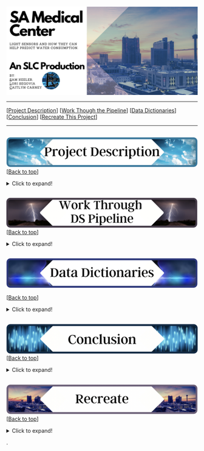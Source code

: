 <a name="top"></a>
![name of photo](https://github.com/slc-data/2021-datathon/blob/main/photos/readme/new_header.png?raw=true)

***
[[Project Description](#project_description)]
[[Work Though the Pipeline](#pipeline)]
[[Data Dictionaries](#dictionary)]
[[Conclusion](#conclusion)]
[[Recreate This Project](#recreate)]
___


## <a name="project_description"></a> 
![desc](https://github.com/slc-data/2021-datathon/blob/main/photos/readme/project_description.png?raw=true)
[[Back to top](#top)]

<details>
  <summary>Click to expand!</summary>

### Description
- Using the SAWS data set we minimized it to only include the medical center zip code (78229). We will be using this focused SAWS data and using it in conjunction with the COSA Medical Center Air/Weather/Flood/Sound data set to see how the these affects water consumption in the area as well as one another. We will also be doing individual analysis on each data set. For the SAWS data set we aim to find the consumption based on the residential water consumption through the year. For the COSA Air Quality we want to see the quality throughout the days and weeks.

### Goals
- Find out if there is a link between air quality and water consumption in the medical center
- See if the air quality sensor is beneficial to SA.
- See water consumption use time analysis.
- Find peak water consumption times (so in the future what can the city do to combat the peak)
- Find peak poor air quality times/days (so in the future what can the city do to combat the peak)

</details>


## <a name="pipeline"></a>
![pipeline](https://github.com/slc-data/2021-datathon/blob/main/photos/readme/ds_pipeline.png?raw=true)
[[Back to top](#top)]

<details>
  <summary>Click to expand!</summary>
       
### Hypothesis/Questions
- There is a relationship between sound and air quality (louder sound - construction, traffic, etc)
- The hotter it is the more water consumption there is.
- What is water consumption like during storms vs sunny days?
- Are there spikes in air quality at certain times or days?
- Is air quality and water consumption worse on the weekends?
- How is the air quality after it floods?
- What type of weather has the best air quality?
- As air quality gets worse water consumption goes up.
- Does air quality influence water consumption?
    
### Acquire Data:
- Data sets were provided by SAWS and COSA to the 2021 Dataton hosts. All data sets can be found at:
    - https://sites.google.com/geekdom.com/2021-smartsa-datathon-data-cat/home
    
### Prepare Data
**SAWS**
- Limit to only include zipcode 78229
    - This is the zip code covering San Antonio Medical center
- Replace all asterisk's with a 0
- Transpose the data
- Drop columns
- Replace nulls with 0
- Concat Prefix, Suffix, and Service Location into one solid location.
    
**COSA**
- Drop features
- Create new features through all data sets
- DateTime to date time format
- Drop AlertTriggered for all but air quality
- Replace nulls in AlertTriggered (air quality) with None


### Exploration Findings:
- Readings for ozone, SO2, and NO2 are readings really high. I speculate that these are actually reading in ppb rather than ppm as stated in the data dictionary. I theorize this (using ozone as an example) because there are a lot of readings above 1. In ppm 1 put air quality into Hazardous so the 100+ readings at 32 would kill anyone on entering this air. But if it is reading in ppb this would be good air quality.
- None of the COSA datasets line up with any of the other data sets chronologically.
- COSA and SAWS dates do not align with one another.
- COSA and SAWS do not have a common feature.
- PM 10: 
    - concentration readings higher than 40 usually are being picked up earlier in the work week.
        - Mon
        - Tues
- Ozone::
    - Higher readings are not triggering any alerts. Basically anything above 15 is not triggering alerts
        - But there is no way to know the actual AQI for these readings due to the inaccurate measurement of ozone
- Carbon Monoxide:
    - Triggers for readings at 63 and 129. However because there is a jump in readings from 8 to 63 there is no way to see where they actually trigger.
    - Fridays and Sundays have the highest average Carbon Monoxide readings
    - There are significantly more readings in the good range than any other
        - In fact there are only good readings when it comes to daily averages
    - For individual readings 
        - Sunday has the most Hazardous readings
        - Friday has some unhealthy readings and Saturday has some hazardous readings
    - 5 and 6 am have the most hazardous reading throughout the day. But there are still more readings in the good range.
    - There are no daily averages outside of good air quality
- PM 2.5
    - 2 pm has the highest average pm 2.5 reading
    - Peak hours for unhealthy readings is 3 am, 8 am, and 11am
    - There are no reading worse than unhealthy
    - Triggers alerts above 34 but for some reason readings between 69 and 82 are not triggering an alert.
    - It seems like alert triggered is not picking up any of the hazardous readings (Hazardous readings for pm 2.5 is anything above 250.5 there are 3 readings within this range)
- Sound:
    - Sound level is usually Moderate or Loud
    - 4pm-5pm tend to have more recorded time at the ver loud level
    - Hours between 8 and 11 am have a lot of very loud recorded moments.
    - Midnight to 6am is the quietest time in the medical center
    - Tuesdays and Fridays have a lot of recorded moments that were very loud
    - Sundays have the highest number of moderate sound level recorded and the least amount of loud recordings
- SAWS
    - September of 2019 has the most water consumption throughout all months and years.
    - In 2017 the month of August had the highest recorded water consumption.
    - March is the lowest month for water consumption through all 4 years.
    - March, January, and April tend to be on the lower side of water consumption.
    - February was low in 2017 and 2018 but spikes in 2019 and 2020
    - Water consumption was lowest for July in 2019
    - 2019 had the lowest average water consumption.
    - 2020 had the highest average water consumption.
        - this may be due to the pandemic and the higher numbers of people being in the hospital and/or searching for medical help.
    - There does seem to be a steady increase in water consumption when going into summer months such as June, July, August(which has the most gallons consumed over all).
        - Then we start to see a steady decrease going into fall and winter months.
    
***
​
    
</details>    

    
</details>

## <a name="dictionary"></a>
![dict](https://github.com/slc-data/2021-datathon/blob/main/photos/readme/data_dict.png?raw=true)

[[Back to top](#top)]

<details>
  <summary>Click to expand!</summary>

### SAWS
    
| Attribute | Definition | Data Type |
| ----- | ----- | ----- | 
| Record # | #	Unique Record Number (used to cross reference SAWS internal dataset) | int64 |
| zipcode | zip code of loaction | object |
| location | Compass direction associated with street name (N, S, E, W, NE, NW, SE, SW or blank), name of street where residential type service account is located and type associated with street name (ST, RD, DR, CT, LOOP, PKWY, BLVD… etc.) | object |
| year_month | Month and Year of observation | object |
| gallons_consumed | number of gallons used | object |

    
### COSA Air
    
| Attribute | Definition | Data Type |
| ----- | ----- | ----- | 
| datetime | Date and Time when the value was read by the sensor in local time | datetime64[ns] |
| Pm1_0 | Microgram per meter cube of inhalable particles with diameter smaller than 1 Micron | int64  |
| Pm2_5 | Microgram per meter cube of inhalable particles with diameter smaller 2.5 Micron | int64  |
| Pm10 | Microgram per meter cube of inhalable particles with diameter smaller 10 Micron | int64 |
| SO2 | Sulfuric Dioxide concentration in PPM (parts per million) | int64  |
| O3 | Ozone concentration in PPM (parts per million) | float64 |
| CO | Carbone Monoxide concentration in PPM (parts per million) | int64  |
| NO2 | Nitrogen Dioxide concentration in PPM (parts per million) | int64  |
| alert_triggered | A list of measurements that triggered an alert. | object |
| dates | Date of recording | object |
| time | Time of recording | object |
| hour | Hour of the day observation was made | int64 |
| weekday | Whcih day of the week recoding took place | int64 |
| AQI_CO | Air Quality Index of individual recording for carbon monoxide| category |
| CO_24hr | Average carbon Monoxide levels for the day | float64 |
| AQI_CO_24hr | Air Quality Index of daily average carbon monoxide levels | category |
| AQI_pm2_5 | Air Quality Index of individual recording for particles at 2.5 micron | category |
| Pm_25_24hr | Average levels of particles at 2.5 micron for the day| float64 |
| AQI_pm_25_24hr | Air Quality Index of daily average partices at 2.5 micron | category |
| AQI_pm10 | Air Quality Index of individual recording for particles at 10 micron | category |
| Pm_10_24hr | Average levels of particles at 10 micron for the day | float64 |
| AQI_pm10_24hr | Air Quality Index of daily average partices at 10 micron | category | 
| unhealthy_alert | Reconfigured alerts to alert to air quality measure at an unhealthy level or higher (reading CO, Pm 2.5 and 10) | onject |
| sensitive_alert | Reconfigured alerts to alert to air quality measure at an unhealthy level for sensitve groups or higher (reading CO, Pm 2.5 and 10) | onject |
    
** We also created 2 features for both new alerts for how the data dictionary says eveything is read (reading SO2, NO2, O3, CO, Pm 2.5 and 10)
    
### COSA Flood
    
| Attribute | Definition | Data Type |
| ----- | ----- | ----- | 
| datetime | Date and Time when the value was read by the sensor in local time | datetime64[ns] |
| sensor_to_water_feet | Distance from sensor to water level in ft | float64 |
| sensor_to_water_meters | Distance from sensor to water level in m | float64 |
| sensor_to_ground_feet | Distance from sensor to dry floor of river, creek etc. (ft) | float64 |
| sensor_to_ground_meters | Distance from sensor to dry floor of river, creek etc. (m) | float64 |
| flood_depth_feet | Depth of flood waters in feet | float64 |
| flood_depth_meters | Depth of flood waters in meters | float64 |
| flood_alert | Fixed alert to flooding (reading in meters) | float64 |
    

### COSA Sound
    
| Attribute | Definition | Data Type |
| ----- | ----- | ----- | 
| DateTime | Date and Time when the value was read by the sensor in local time | datetime64[ns] |
| NoiseLevel_db | Noise level in decibels (db) | int64|
| how_loud | Nose levels in laymen's terms | category|
| sound_alert | Nose levels in severity | category|
  

### COSA Weather
    
| Attribute | Definition | Data Type |
| ----- | ----- | ----- | 
| datetime | Date and Time when the value was read by the sensor in local time | datetime64[ns] |
| celsius | Ambient air temperature in deg C | float64 |
| farenheit | Ambient air temperature in deg F | float64 |
| humidity | % Relative Humidity (RH) | float64 |
| dewpoint_celsius | Due point in deg C | float64 |
| dewpoint_farenheit | Due point in deg F |float64 |
| pressure | Atmospheric pressure in Pascal (Pa) | float64 |
| time | Time of reading | object |
| date | Date of reading | object |
| weather | What the weather was like outside | object |
| wind | Wind speed in miles per hour | object |
| visibility | visibility in miles| object |
  

***
</details>


## <a name="conclusion"></a>
![conclusion](https://github.com/slc-data/2021-datathon/blob/main/photos/readme/conclusion.png?raw=true)
[[Back to top](#top)]
<details>
  <summary>Click to expand!</summary>

We found....
- None of the 4 data sets from COSA line up together chronologically.
- SAWS data and COSA had no commonality between them.
- Dates dont work between the industries.
    - SAWS data set time frame runs in year-month incriments from January 2017 to December 2020
    - COSA data fruns from April 20th, 2021 to July 8th,2021
- Readings for O3 SO2 and NO2 were readind EXTREMEMLY high (high enough to where you would die upon breathing the air)
    - We theorized:
        - That the sesors are reading these in PPB rather than in PPM
            - This is important because a reading in PPM for Ozone at 32 (will kill you pretty much instantly.
                - Note that there are over 100 readings for ozeone at 32 in PPM.
            - But a reading for PPD for Ozone at 32 is a moderate air quality
- COSA weather data does not actually provide what weather was being experienced that day.
- Alerts for COSA's flood, sound, and weather were all reading as none.
- Alerts for COSA's air quality were very spartic and not picking up all redings above the point alerts started.
    
We believe...
- That by incorperating the changes we made to both the COSA data as well as the SAWS data set: 
    - We will be able to find how sound, weather, flooding, and air quality affect water consumption.
    - Forsee future issues to help create mitigaton tactics to lessen affects on health, costs, and damages. 
    - Create a way to easily see how each industry affects others and how they can help one another.
    - We could create an open source for citizens to gain access to when there are health and saftey issues in the area.

We recommend for COSA...
- Looking into and Reconfiguring O3, NO2, and SO2 measurmet readings to.
    - If they are not reading in ppm converting them to ppm
    - If they are reading in ppm look into the sensors and why it is reading at such a deadly rate.
- Reconfiguring the aler systems for air quality, flooding, and noise level.
    - Code for this can be found in cosa_recommended.py
- Adding features such as
    - Air quality index for each particles individual reading as well as average daily readings.
        - Code for this can be found in cosa_recommended.py (minus so2, no2, and o3)
    - Sound level in layman's terms
        - Code for this can be found in cosa_recommended.py
    - Flood depth
        - Code for this can be found in cosa_recommended.py
    
We recommend for SAWS...
- Reformat your data set layout.
    - Code for all of the following can be found in saws_recommended.py
        - Put year-month in one column instead of the 48 you currently have
        - add a datetime format rather than just 17-JAN


</details>  


## <a name="Recreate This Project"></a>
![recreate](https://github.com/slc-data/2021-datathon/blob/main/photos/readme/recreate.png?raw=true)
[[Back to top](#top)]

<details>
  <summary>Click to expand!</summary>

### 1. Getting started
- Download:
    - SAWS Residential Consumption Data 2 of 3
    - COSA Medical Center Air Quality
    - COSA Medical Center Flood
    - COSA Medical Center Sound Level
    - COSA Medical Center Weather
- Limit the SAWS data to only include zipcode 78229 (the medical center)
    
Good luck I hope you enjoy your project!

</details>
    


>>>>>>>>>>>>>>>
.

